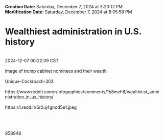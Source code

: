 <div><b>Creation Date:</b> Saturday, December 7, 2024 at 3:23:12 PM<br></div>
<div><b>Modification Date:</b> Saturday, December 7, 2024 at 8:05:58 PM<br></div>
<div><h1>Wealthiest administration in U.S. history</h1></div>
<div><br></div>
<div> 2024-12-07 00:22:09 CST</div>
<div><br></div>
<div>image of trump cabinet nominees and their wealth</div>
<div><br></div>
<div>Unique-Cockroach-302</div>
<div><br></div>
<div>https://www.reddit.com/r/Infographics/comments/1h8meh8/wealthiest_administration_in_us_history/</div>
<div><br></div>
<div>https://i.redd.it/6r2uj4gndd5e1.jpeg</div>
<div><br></div>
<div><br></div>
<div><br></div>
<div><br></div>
<div>958848</div>

